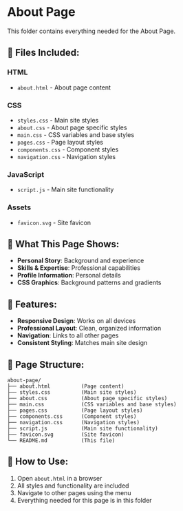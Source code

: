 # About Page

This folder contains everything needed for the About Page.

## 📁 **Files Included:**

### **HTML**
- `about.html` - About page content

### **CSS**
- `styles.css` - Main site styles
- `about.css` - About page specific styles
- `main.css` - CSS variables and base styles
- `pages.css` - Page layout styles
- `components.css` - Component styles
- `navigation.css` - Navigation styles

### **JavaScript**
- `script.js` - Main site functionality

### **Assets**
- `favicon.svg` - Site favicon

## 👤 **What This Page Shows:**

- **Personal Story**: Background and experience
- **Skills & Expertise**: Professional capabilities
- **Profile Information**: Personal details
- **CSS Graphics**: Background patterns and gradients

## 🚀 **Features:**

- **Responsive Design**: Works on all devices
- **Professional Layout**: Clean, organized information
- **Navigation**: Links to all other pages
- **Consistent Styling**: Matches main site design

## 🔗 **Page Structure:**

```
about-page/
├── about.html          (Page content)
├── styles.css          (Main site styles)
├── about.css           (About page specific styles)
├── main.css            (CSS variables and base styles)
├── pages.css           (Page layout styles)
├── components.css      (Component styles)
├── navigation.css      (Navigation styles)
├── script.js           (Main site functionality)
├── favicon.svg         (Site favicon)
└── README.md           (This file)
```

## 📱 **How to Use:**

1. Open `about.html` in a browser
2. All styles and functionality are included
3. Navigate to other pages using the menu
4. Everything needed for this page is in this folder

